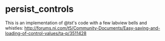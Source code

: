 # persist_controls

This is an implementation of @tst's code with a few labview bells and whistles: http://forums.ni.com/t5/Community-Documents/Easy-saving-and-loading-of-control-values/ta-p/3511428

